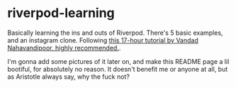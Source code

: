 # riverpod-learning

Basically learning the ins and outs of Riverpod. There's 5 basic examples, and an instagram clone. Following [this 17-hour tutorial by Vandad Nahavandipoor, highly recommended.](https://youtu.be/vtGCteFYs4M).

I'm gonna add some pictures of it later on, and make this README page a lil bootiful, for absolutely no reason. It doesn't benefit me or anyone at all, but as Aristotle always say, why the fuck not?